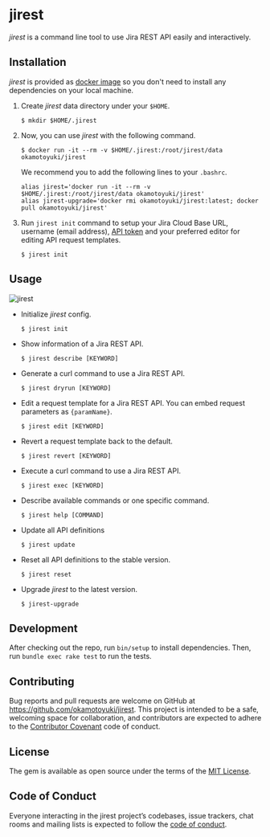 # jirest

*jirest* is a command line tool to use Jira REST API easily and interactively.

## Installation

*jirest* is provided as [docker image](https://docs.docker.com/get-started/#images-and-containers) so you don't need to install any dependencies on your local machine.

1. Create *jirest* data directory under your `$HOME`.

    ```
    $ mkdir $HOME/.jirest
    ```
2. Now, you can use *jirest* with the following command.

    ```
    $ docker run -it --rm -v $HOME/.jirest:/root/jirest/data okamotoyuki/jirest
    ```
    
    We recommend you to add the following lines to your `.bashrc`.
    
    ```
    alias jirest='docker run -it --rm -v $HOME/.jirest:/root/jirest/data okamotoyuki/jirest'
    alias jirest-upgrade='docker rmi okamotoyuki/jirest:latest; docker pull okamotoyuki/jirest'
    ```
3. Run `jirest init` command to setup your Jira Cloud Base URL, username (email address), [API token](https://confluence.atlassian.com/cloud/api-tokens-938839638.html) and your preferred editor for editing API request templates.

    ```
    $ jirest init
    ```

## Usage

![jirest](https://github.com/okamotoyuki/jirest/blob/master/jirest.gif?raw=true)

- Initialize *jirest* config.

    ```
    $ jirest init
    ```

- Show information of a Jira REST API.

    ```
    $ jirest describe [KEYWORD]
    ```
    
- Generate a curl command to use a Jira REST API.

    ```
    $ jirest dryrun [KEYWORD]
    ```
    
- Edit a request template for a Jira REST API. You can embed request parameters as `{paramName}`.

    ```
    $ jirest edit [KEYWORD]
    ```
    
- Revert a request template back to the default.

    ```
    $ jirest revert [KEYWORD]
    ```

- Execute a curl command to use a Jira REST API.

    ```
    $ jirest exec [KEYWORD]
    ```
    
- Describe available commands or one specific command.

    ```
    $ jirest help [COMMAND]
    ```

- Update all API definitions

    ```
    $ jirest update
    ```

- Reset all API definitions to the stable version.

    ```
    $ jirest reset
    ```

- Upgrade *jirest* to the latest version.

    ```
    $ jirest-upgrade
    ```

## Development

After checking out the repo, run `bin/setup` to install dependencies. Then, run `bundle exec rake test` to run the tests.

## Contributing

Bug reports and pull requests are welcome on GitHub at https://github.com/okamotoyuki/jirest. This project is intended to be a safe, welcoming space for collaboration, and contributors are expected to adhere to the [Contributor Covenant](http://contributor-covenant.org) code of conduct.

## License

The gem is available as open source under the terms of the [MIT License](https://opensource.org/licenses/MIT).

## Code of Conduct

Everyone interacting in the jirest project’s codebases, issue trackers, chat rooms and mailing lists is expected to follow the [code of conduct](https://github.com/okamotoyuki/jirest/blob/master/CODE_OF_CONDUCT.md).
